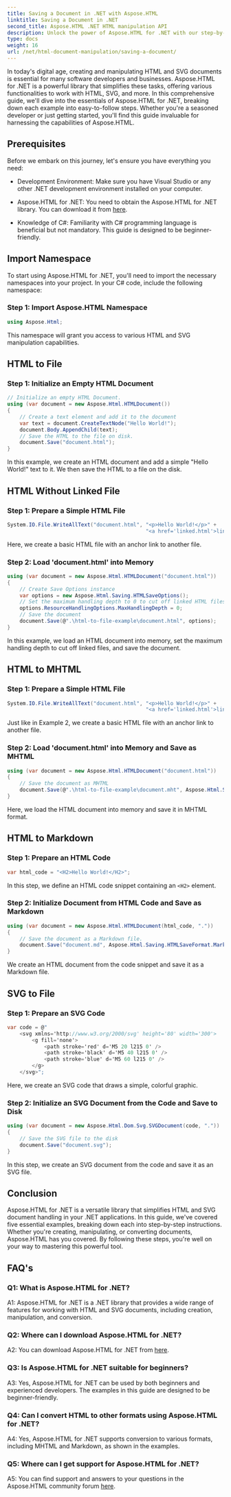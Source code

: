 ```yaml
---
title: Saving a Document in .NET with Aspose.HTML
linktitle: Saving a Document in .NET
second_title: Aspose.HTML .NET HTML manipulation API
description: Unlock the power of Aspose.HTML for .NET with our step-by-step guide. Learn to create, manipulate, and convert HTML and SVG documents
type: docs
weight: 16
url: /net/html-document-manipulation/saving-a-document/
---
```


In today's digital age, creating and manipulating HTML and SVG documents is essential for many software developers and businesses. Aspose.HTML for .NET is a powerful library that simplifies these tasks, offering various functionalities to work with HTML, SVG, and more. In this comprehensive guide, we'll dive into the essentials of Aspose.HTML for .NET, breaking down each example into easy-to-follow steps. Whether you're a seasoned developer or just getting started, you'll find this guide invaluable for harnessing the capabilities of Aspose.HTML.

## Prerequisites

Before we embark on this journey, let's ensure you have everything you need:

- Development Environment: Make sure you have Visual Studio or any other .NET development environment installed on your computer.

- Aspose.HTML for .NET: You need to obtain the Aspose.HTML for .NET library. You can download it from [here](https://releases.aspose.com/html/net/).

- Knowledge of C#: Familiarity with C# programming language is beneficial but not mandatory. This guide is designed to be beginner-friendly.

## Import Namespace

To start using Aspose.HTML for .NET, you'll need to import the necessary namespaces into your project. In your C# code, include the following namespace:

### Step 1: Import Aspose.HTML Namespace
```csharp
using Aspose.Html;
```

This namespace will grant you access to various HTML and SVG manipulation capabilities.

## HTML to File

### Step 1: Initialize an Empty HTML Document
```csharp
// Initialize an empty HTML Document.
using (var document = new Aspose.Html.HTMLDocument())
{
    // Create a text element and add it to the document
    var text = document.CreateTextNode("Hello World!");
    document.Body.AppendChild(text);
    // Save the HTML to the file on disk.
    document.Save("document.html");
}
```

In this example, we create an HTML document and add a simple "Hello World!" text to it. We then save the HTML to a file on the disk.

## HTML Without Linked File

### Step 1: Prepare a Simple HTML File
```csharp
System.IO.File.WriteAllText("document.html", "<p>Hello World!</p>" +
                                             "<a href='linked.html'>linked file</a>");
```

Here, we create a basic HTML file with an anchor link to another file.

### Step 2: Load 'document.html' into Memory
```csharp
using (var document = new Aspose.Html.HTMLDocument("document.html"))
{
    // Create Save Options instance
    var options = new Aspose.Html.Saving.HTMLSaveOptions();
    // Set the maximum handling depth to 0 to cut off linked HTML files.
    options.ResourceHandlingOptions.MaxHandlingDepth = 0;
    // Save the document
    document.Save(@".\html-to-file-example\document.html", options);
}
```

In this example, we load an HTML document into memory, set the maximum handling depth to cut off linked files, and save the document. 

## HTML to MHTML

### Step 1: Prepare a Simple HTML File
```csharp
System.IO.File.WriteAllText("document.html", "<p>Hello World!</p>" +
                                             "<a href='linked.html'>linked file</a>");
```

Just like in Example 2, we create a basic HTML file with an anchor link to another file.

### Step 2: Load 'document.html' into Memory and Save as MHTML
```csharp
using (var document = new Aspose.Html.HTMLDocument("document.html"))
{
    // Save the document as MHTML
    document.Save(@".\html-to-file-example\document.mht", Aspose.Html.Saving.HTMLSaveFormat.MHTML);
}
```

Here, we load the HTML document into memory and save it in MHTML format.

## HTML to Markdown

### Step 1: Prepare an HTML Code
```csharp
var html_code = "<H2>Hello World!</H2>";
```

In this step, we define an HTML code snippet containing an `<H2>` element.

### Step 2: Initialize Document from HTML Code and Save as Markdown
```csharp
using (var document = new Aspose.Html.HTMLDocument(html_code, "."))
{
    // Save the document as a Markdown file.
    document.Save("document.md", Aspose.Html.Saving.HTMLSaveFormat.Markdown);
}
```

We create an HTML document from the code snippet and save it as a Markdown file.

## SVG to File

### Step 1: Prepare an SVG Code
```csharp
var code = @"
    <svg xmlns='http://www.w3.org/2000/svg' height='80' width='300'>
        <g fill='none'>
            <path stroke='red' d='M5 20 l215 0' />
            <path stroke='black' d='M5 40 l215 0' />
            <path stroke='blue' d='M5 60 l215 0' />
        </g>
    </svg>";
```

Here, we create an SVG code that draws a simple, colorful graphic.

### Step 2: Initialize an SVG Document from the Code and Save to Disk
```csharp
using (var document = new Aspose.Html.Dom.Svg.SVGDocument(code, "."))
{
    // Save the SVG file to the disk
    document.Save("document.svg");
}
```

In this step, we create an SVG document from the code and save it as an SVG file.

## Conclusion

Aspose.HTML for .NET is a versatile library that simplifies HTML and SVG document handling in your .NET applications. In this guide, we've covered five essential examples, breaking down each into step-by-step instructions. Whether you're creating, manipulating, or converting documents, Aspose.HTML has you covered. By following these steps, you're well on your way to mastering this powerful tool.

## FAQ's

### Q1: What is Aspose.HTML for .NET?

A1: Aspose.HTML for .NET is a .NET library that provides a wide range of features for working with HTML and SVG documents, including creation, manipulation, and conversion.

### Q2: Where can I download Aspose.HTML for .NET?

A2: You can download Aspose.HTML for .NET from [here](https://releases.aspose.com/html/net/).

### Q3: Is Aspose.HTML for .NET suitable for beginners?

A3: Yes, Aspose.HTML for .NET can be used by both beginners and experienced developers. The examples in this guide are designed to be beginner-friendly.

### Q4: Can I convert HTML to other formats using Aspose.HTML for .NET?

A4: Yes, Aspose.HTML for .NET supports conversion to various formats, including MHTML and Markdown, as shown in the examples.

### Q5: Where can I get support for Aspose.HTML for .NET?

A5: You can find support and answers to your questions in the Aspose.HTML community forum [here](https://forum.aspose.com/).
